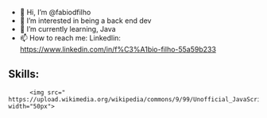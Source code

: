 - 👋 Hi, I’m @fabiodfilho
- 👀 I’m interested in being a back end dev
- 🌱 I’m currently learning, Java 
- 📫 How to reach me: Linkedlin: https://www.linkedin.com/in/f%C3%A1bio-filho-55a59b233

## Skills:
          <img src=" https://upload.wikimedia.org/wikipedia/commons/9/99/Unofficial_JavaScript_logo_2.svg" width="50px">

          
          
          
          
          
          
          


